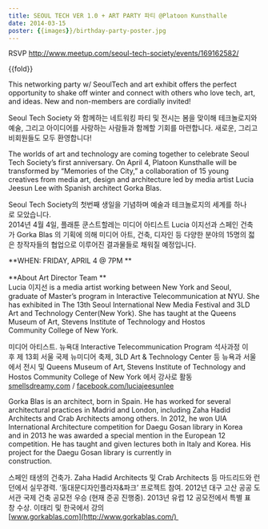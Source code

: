 ```yaml
---
title: SEOUL TECH VER 1.0 + ART PARTY 파티 @Platoon Kunsthalle
date: 2014-03-15
poster: {{images}}/birthday-party-poster.jpg
---
```


RSVP <http://www.meetup.com/seoul-tech-society/events/169162582/>

{{fold}}

This networking party w/ SeoulTech and art exhibit offers the perfect
opportunity to shake off winter and connect with others who love tech,
art, and ideas. New and non-members are cordially invited!

Seoul Tech Society 와 함께하는 네트워킹 파티 및 전시는 봄을 맞이해
테크놀로지와 예술, 그리고 아이디어를 사랑하는 사람들과 함께할 기회를
마련합니다. 새로운, 그리고 비회원들도 모두 환영합니다!

The worlds of art and technology are coming together to celebrate Seoul
Tech Society’s first anniversary. On April 4, Platoon Kunsthalle will be
transformed by “Memories of the City,” a collaboration of 15 young
creatives from media art, design and architecture led by media
artist Lucia Jeesun Lee with Spanish architect Gorka Blas. 

Seoul Tech Society의 첫번째 생일을 기념하며 예술과 테크놀로지의 세계를
하나로 모았습니다.  \
2014년 4월 4일, 플래툰 쿤스트할레는 미디어 아티스트 Lucia 이지선과
스페인 건축가 Gorka Blas 의 기획에 의해 미디어 아트, 건축, 디자인 등
다양한 분야의 15명의 젋은 창작자들의 협업으로 이루어진 결과물들로 채워질
예정입니다.

**WHEN: FRIDAY, APRIL 4 @ 7PM **\
  \
**About Art Director Team **\
Lucia 이지선 is a media artist working between New York and Seoul,
graduate of Master’s program in Interactive Telecommunication at NYU.
She has exhibited in The 13th Seoul International New Media Festival and
3LD Art and Technology Center(New York). She has taught at the Queens
Museum of Art, Stevens Institute of Technology and Hostos
Community College of New York. 

미디어 아티스트. 뉴욕대 Interactive Telecommunication Program 석사과정
이후 제 13회 서울 국제 뉴미디어 축제, 3LD Art & Technology Center 등
뉴욕과 서울에서 전시 및 Queens Museum of Art, Stevens Institute of
Technology and Hostos Community College of New York 에서 강사로 활동 \
[smellsdreamy.com](http://smellsdreamy.com/) / [facebook.com/luciajeesunlee](http://facebook.com/luciajeesunlee)

Gorka Blas is an architect, born in Spain. He has worked for several
architectural practices in Madrid and London, including Zaha Hadid
Architects and Crab Architects among others. In 2012, he won UIA
International Architecture competition for Daegu Gosan library in Korea
and in 2013 he was awarded a special mention in the European 12
competition. He has taught and given lectures both in Italy and Korea.
His project for the Daegu Gosan library is currently in  \
construction.

스페인 태생의 건축가. Zaha Hadid Architects 및 Crab Architects 등
마드리드와 런던에서 실무경력. ‘동대문디자인플라자&파크’ 프로젝트 참여.
2012년 대구 고산 공공 도서관 국제 건축 공모전 우승 (현재 준공 진행중).
2013년 유럽 12 공모전에서 특별 표창 수상. 이태리 및 한국에서 강의 \
[www.gorkablas.com](http://www.gorkablas.com/) 


